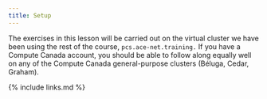 ```yaml
---
title: Setup
---
```


The exercises in this lesson will be carried out on the virtual cluster we have been using the rest of the course, `pcs.ace-net.training.` If you have a Compute Canada account, you should be able to follow along equally well on any of the Compute Canada general-purpose clusters (Béluga, Cedar, Graham).

<!--
~~~
$ module load python/3.8
$ module load scipy-stack
$ virtualenv --no-download ~/Parallel_Tutorial (takes some time, maybe 1-2 mins)
$ source ~/Parallel_Tutorial/bin/activate
$ pip install --no-index --upgrade pip (takes some time, maybe 1 min)
$ pip install --no-index dask
$ pip install --no-index scikit-learn
$ pip install toolz
$ pip install graphviz
$ pip install --no-index distributed 
~~~
{: .bash}

Note about the slides …
They are in a Jupyter notebook.

[https://github.com/MatACENET/Dask-Tutorial](https://github.com/MatACENET/Dask-Tutorial)
-->
{% include links.md %}
